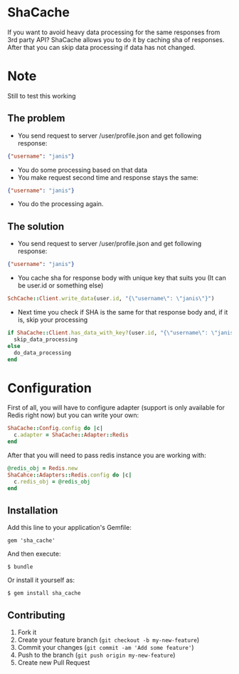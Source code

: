 # ShaCache

If you want to avoid heavy data processing for the same responses from 3rd party API? ShaCache allows you to do it by caching sha of responses. After that you can skip data processing if data has not changed.

# Note

Still to test this working

## The problem

* You send request to server /user/profile.json and get following response:

```json
{"username": "janis"}
```

* You do some processing based on that data
* You make request second time and response stays the same:

```json
{"username": "janis"}
```

* You do the processing again.

## The solution
* You send request to server /user/profile.json and get following response:

```json
{"username": "janis"}
```

* You cache sha for response body with unique key that suits you (It can be user.id or something else)

```ruby
SchCache::Client.write_data(user.id, "{\"username\": \"janis\"}")
```

* Next time you check if SHA is the same for that response body and, if it is, skip your processing

```ruby
if ShaCache::Client.has_data_with_key?(user.id, "{\"username\": \"janis\"}")
  skip_data_processing
else
  do_data_processing
end
```

# Configuration
First of all, you will have to configure adapter (support is only available for Redis right now) but you can write your own:

```ruby
ShaCache::Config.config do |c|
  c.adapter = ShaCache::Adapter::Redis
end
```

After that you will need to pass redis instance you are working with:

```ruby
@redis_obj = Redis.new
ShaCahce::Adapters::Redis.config do |c|
  c.redis_obj = @redis_obj
end
```


## Installation

Add this line to your application's Gemfile:

    gem 'sha_cache'

And then execute:

    $ bundle

Or install it yourself as:

    $ gem install sha_cache

## Contributing

1. Fork it
2. Create your feature branch (`git checkout -b my-new-feature`)
3. Commit your changes (`git commit -am 'Add some feature'`)
4. Push to the branch (`git push origin my-new-feature`)
5. Create new Pull Request
